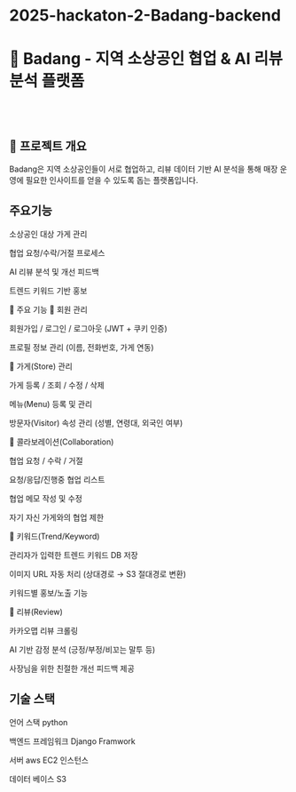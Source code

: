 # 2025-hackaton-2-Badang-backend

# 🍋 Badang - 지역 소상공인 협업 & AI 리뷰 분석 플랫폼
<br><br>
## 📖 프로젝트 개요

Badang은 지역 소상공인들이 서로 협업하고, 리뷰 데이터 기반 AI 분석을 통해
매장 운영에 필요한 인사이트를 얻을 수 있도록 돕는 플랫폼입니다.

## 주요기능

소상공인 대상 가게 관리

협업 요청/수락/거절 프로세스

AI 리뷰 분석 및 개선 피드백

트렌드 키워드 기반 홍보

🌱 주요 기능
👤 회원 관리

회원가입 / 로그인 / 로그아웃 (JWT + 쿠키 인증)

프로필 정보 관리 (이름, 전화번호, 가게 연동)

🏪 가게(Store) 관리

가게 등록 / 조회 / 수정 / 삭제

메뉴(Menu) 등록 및 관리

방문자(Visitor) 속성 관리 (성별, 연령대, 외국인 여부)

🤝 콜라보레이션(Collaboration)

협업 요청 / 수락 / 거절

요청/응답/진행중 협업 리스트

협업 메모 작성 및 수정

자기 자신 가게와의 협업 제한

🔑 키워드(Trend/Keyword)

관리자가 입력한 트렌드 키워드 DB 저장

이미지 URL 자동 처리 (상대경로 → S3 절대경로 변환)

키워드별 홍보/노출 기능

📝 리뷰(Review)

카카오맵 리뷰 크롤링

AI 기반 감정 분석 (긍정/부정/비꼬는 말투 등)

사장님을 위한 친절한 개선 피드백 제공



## 기술 스택

언어 스택 python

백엔드 프레임워크 Django Framwork

서버 aws EC2 인스턴스

데이터 베이스 S3

